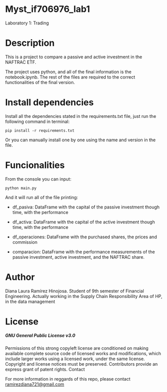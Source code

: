 # Myst_if706976_lab1
Laboratory 1: Trading

# Description

This is a project to compare a passive and active investment in the NAFTRAC ETF.

The project uses python, and all of the final information is the notebook.ipynb. The rest of the files are required to the correct functionalities of the final version.

# Install dependencies

Install all the dependencies stated in the requirements.txt file, just run the following command in terminal:

    pip install -r requirements.txt

Or you can manually install one by one using the name and version in the file.

# Funcionalities
From the console you can input:

    python main.py

And it will run all of the file printing:

- df_pasiva: DataFrame with the capital of the passive investment though time, with the performance

- df_activa: DataFrame with the capital of the active investment though time, with the performance

- df_operaciones: DataFrame with the purchased shares, the prices and commission

- comparacion: DataFrame with the performance measurements of the passive investment, active investment, and the NAFTRAC share.
# Author

Diana Laura Ramírez Hinojosa. Student of 9th semester of Financial Engineering. Actually working in the Supply Chain Responsibility Area of HP, in the data management
# License

##### GNU General Public License v3.0

Permissions of this strong copyleft license are conditioned on making available complete source code of licensed works and modifications, which include larger works using a licensed work, under the same license. Copyright and license notices must be preserved. Contributors provide an express grant of patent rights.
Contact

For more information in reggards of this repo, please contact ramirezdiana721@gmail.com
